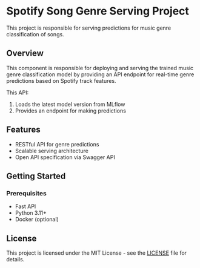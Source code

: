 # Spotify Song Genre Serving Project

This project is responsible for serving predictions for music genre classification of songs.

## Overview

This component is responsible for deploying and serving the trained music genre classification model by providing an API endpoint for real-time genre predictions based on Spotify track features.

This API:
1. Loads the latest model version from MLflow
2. Provides an endpoint for making predictions

## Features

- RESTful API for genre predictions
- Scalable serving architecture
- Open API specification via Swagger API

## Getting Started

### Prerequisites
- Fast API
- Python 3.11+
- Docker (optional)

## License

This project is licensed under the MIT License - see the [LICENSE](../LICENSE) file for details.

